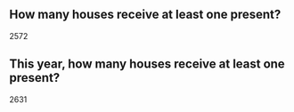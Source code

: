 ## How many houses receive at least one present?
2572
## This year, how many houses receive at least one present?
2631